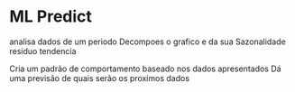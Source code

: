 # ML Predict
analisa dados de um periodo
Decompoes o grafico e da sua
Sazonalidade
residuo
tendencia

Cria um padrão de comportamento baseado nos dados apresentados
Dá uma previsão de quais serão os proximos dados
